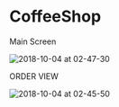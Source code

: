 # CoffeeShop


Main Screen

![2018-10-04 at 02-47-30](https://user-images.githubusercontent.com/34006266/46504307-67a1e680-c7e2-11e8-9c5a-18b5a42ebb59.png)

ORDER VIEW

![2018-10-04 at 02-45-50](https://user-images.githubusercontent.com/34006266/46504296-62449c00-c7e2-11e8-87ad-9e0cffdd74f1.png)
